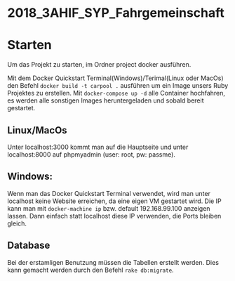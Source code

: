 # 2018_3AHIF_SYP_Fahrgemeinschaft

# Starten

Um das Projekt zu starten, im Ordner project docker ausführen.

Mit dem Docker Quickstart Terminal(Windows)/Terimal(Linux oder MacOs) den Befehl ``docker build -t carpool .`` ausführen um ein Image unsers Ruby Projektes zu erstellen. Mit ``docker-compose up -d`` alle Container hochfahren, es werden alle sonstigen Images heruntergeladen und sobald bereit gestartet.

## Linux/MacOs

Unter localhost:3000 kommt man auf die Hauptseite und unter localhost:8000 auf phpmyadmin (user: root, pw: passme).

## Windows:

Wenn man das Docker Quickstart Terminal verwendet, wird man unter localhost keine Website erreichen, da eine eigen VM gestartet wird. Die IP kann man mit ``docker-machine ip`` bzw. default 192.168.99.100 anzeigen lassen. Dann einfach statt localhost diese IP verwenden, die Ports bleiben gleich.


## Database 

Bei der erstamligen Benutzung müssen die Tabellen erstellt werden. Dies kann gemacht werden durch den Befehl ``rake db:migrate``. 

